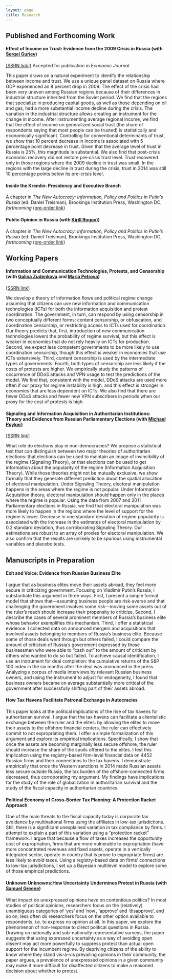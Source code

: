 ```yaml
---
layout: page
title: Research
---
```


## Published and Forthcoming Work

#### Effect of Income on Trust: Evidence from the 2009 Crisis in Russia (with [Sergei Guriev](http://econ.sciences-po.fr/staff/sergei-guriev))
[[SSRN link]](https://papers.ssrn.com/sol3/papers.cfm?abstract_id=2542001)) 
Accepted for publication in *Economic Journal*

This paper draws on a natural experiment to identify the relationship between income and trust. We use a unique panel dataset on Russia where GDP experienced an 8 percent drop in 2009. The effect of the crisis had been very uneven among Russian regions because of their differences in industrial structure inherited from the Soviet period. We find that the regions that specialize in producing capital goods, as well as those depending on oil and gas, had a more substantial income decline during the crisis. The variation in the industrial structure allows creating an instrument for the change in income. After instrumenting average regional income, we find that the effect of income on generalized social trust (the share of respondents saying that most people can be trusted) is statistically and economically significant. Controlling for conventional determinants of trust, we show that 10 percent decrease in income is associated with 5 percentage point decrease in trust. Given that the average level of trust in Russia is 25%, this magnitude is substantial. We also find that post-crisis economic recovery did not restore pre-crisis trust level. Trust recovered only in those regions where the 2009 decline in trust was small. In the regions with the large decline in trust during the crisis, trust in 2014 was still 10 percentage points below its pre-crisis level.


#### Inside the Kremlin: Presidency and Executive Branch
A chapter in *The New Autocracy: Information, Policy and Politics in Putin’s Russia* (ed: Daniel Treisman), Brookings Institution Press, Washington DC, *forthcoming* 
([pre-order link](https://www.brookings.edu/book/the-new-autocracy/))


#### Public Opinion in Russia (with [Kirill Rogov](http://www.russiapoliticalinsight.com/kirill/)))
A chapter in *The New Autocracy: Information, Policy and Politics in Putin’s Russia* (ed: Daniel Treisman), Brookings Institution Press, Washington DC, *forthcoming* 
([pre-order link](https://www.brookings.edu/book/the-new-autocracy/))


## Working Papers
#### Information and Communication Technologies, Protests, and Censorship (with [Galina Zudenkova](http://zudenkova.vwl.uni-mannheim.de/) and [Maria Petrova](https://sites.google.com/site/mariapetrovaphd/))
[[SSRN link](https://papers.ssrn.com/sol3/papers.cfm?abstract_id=2978549)]

We develop a theory of information flows and political regime change assuming that citizens can use new information and communication technologies (ICTs) for both the information acquisition and protest coordination. The government, in turn, can respond by using censorship in two conceptually different forms: content censorship, or obfuscation, and coordination censorship, or restricting access to ICTs used for coordination. Our theory predicts that, first, introduction of new communication technologies lowers the probability of regime survival, but this effect is weaker in economies that do not rely heavily on ICTs for production. Second, we expect less competent governments to be more likely to use coordination censorship, though this effect is weaker in economies that use ICTs extensively. Third, content censorship is used by the intermediate types of governments. Fourth, both types of censorship are less likely if the costs of protests are higher. We empirically study the patterns of occurrence of DDoS attacks and VPN usage to test the predictions of the model. We find that, consistent with the model, DDoS attacks are used more often if our proxy for regime instability is high, and this effect is stronger in economies that are less dependent on ICTs. We also find that there are fewer DDoS attacks and fewer new VPN subscribers in periods when our proxy for the cost of protests is high.

#### Signaling and Information Acquisition in Authoritarian Institutions: Theory and Evidence from Russian Parliamentary Elections (with [Michael Poyker](http://www.poykerm.com/))
[[SSRN link](https://papers.ssrn.com/sol3/papers.cfm?abstract_id=2978549)]

What role do elections play in non-democracies? We propose a statistical test that can distinguish between two major theories of authoritarian elections: that elections can be used to maintain an image of invincibility of the regime (Signaling Theory), or that elections can be used to get information about the popularity of the regime (Information Acquisition Theory). While those theories might not be mutually exclusive, we show formally that they generate different prediction about the spatial allocation of electoral manipulation. Under Signaling Theory, electoral manipulation happens in the areas where the regime is not popular. Under Information Acquisition theory, electoral manipulation should happen only in the places where the regime is popular. Using the data from 2007 and 2011 Parliamentary elections in Russia, we find that electoral manipulation was more likely to happen in the regions where the level of support for the regime is lower. Decrease in one standard deviation of regime popularity is associated with the increase in the estimates of electoral manipulation by 0.2 standard deviation, thus corroborating Signaling Theory. Our estimations are robust to an array of proxies for electoral manipulation. We also confirm that the results are unlikely to be spurious using instrumental variables and placebo tests.


## Manuscripts in Preparation

#### Exit and Voice: Evidence from Russian Business Elite

I argue that as business elites move their assets abroad, they feel more secure in criticizing government. Focusing on Vladimir Putin’s Russia, I substantiate this argument in three ways. First, I present a simple formal model that shows that—assuming business people are risk-averse and that challenging the government involves some risk—moving some assets out of the ruler’s reach should increase their propensity to criticize. Second, I describe the cases of several prominent members of Russia’s business elite whose behavior exemplifies this mechanism. Third, I offer a statistical evidence. I collected data on announced mergers and acquisitions that involved assets belonging to members of Russia’s business elite. Because some of those deals went through but others failed, I could compare the amount of criticism of Russia’s government expressed by those businessmen who were able to “cash out” to the amount of criticism by others who wanted to do so but failed. To achieve causal identification, I use an instrument for deal completion: the cumulative returns of the S&P 100 index in the six months after the deal was announced in the press. Analyzing a corpus of media interviews by relevant Russian business owners, and using the instrument to adjust for endogeneity, I found that business owners became on average substantially more critical of the government after successfully shifting part of their assets abroad.

#### How Tax Havens Facilitate Patronal Exchange in Autocracies

This paper looks at the political implications of the rise of tax havens for authoritarian survival. I argue that the tax havens can facilitate a clientelistic exchange between the ruler and the elites: by allowing the elites to move their assets to the offshore financial centers, the ruler can effectively commit to not expropriating them. I offer a simple formalization of this argument and explore its empirical implications. Specifically, I show that once the assets are becoming marginally less secure offshore, the ruler should increase the share of the spoils offered to the elites. I test this implication using the registry-based firm-level financial data on 4452 Russian firms and their connections to the tax havens. I demonstrate empirically that once the Western sanctions in 2014 made Russian assets less secure outside Russia, the tax burden of the offshore-connected firms decreased, thus corroborating my argument. My findings have implications for the study of the role of globalization in authoritarian survival and the study of the fiscal capacity in authoritarian countries.

#### Political Economy of Cross-Border Tax Planning: A Protection Racket Approach

One of the main threats to the fiscal capacity today is corporate tax avoidance by multinational firms using the affiliates in low-tax jurisdictions. Still, there is a significant unexplained variation in tax compliance by firms. I attempt to explain a part of this variation using a ”protection racket” framework. I argue that because a flow of taxes increases the opportunity cost of expropriation, firms that are more vulnerable to expropriation (have more concentrated revenues and fixed assets, operate in a vertically integrated sector, operate in country that is prone to expropriate firms) are less likely to avoid taxes. Using a registry-based data on firms’ connections to
low-tax jurisdictions, I set up a Bayesian multilevel model to explore some of those empirical predictions.

#### Unknown Unknowns:How Uncertainty Undermines Protest in Russia (with [Samuel Greene](https://www.kcl.ac.uk/sspp/departments/kri/people/Academics/greene.aspx))

What impact do unexpressed opinions have on contentious politics? In most studies of political opinions, researchers focus on the (relatively) unambiguous categories of ‘yes’ and ‘now’, ‘approve’ and ‘disapprove’, and so on; less often do researchers focus on the other option available to respondents, i.e. to express no opinion at all. In this paper, we explore the phenomenon of non-response to direct political questions in Russia. Drawing on nationally and sub-nationally representative surveys, the paper suggests that using expressed uncertainty as a way of avoiding open dissent may act more powerfully to suppress protest than actual open support for the incumbent regime. By depriving citizens of the ability to know where they stand vis-à-vis prevailing opinions in their community, the paper argues, a prevalence of unexpressed opinions in a given community may make it more difficult for disaffected citizens to make a reasoned decision about whether to protest.